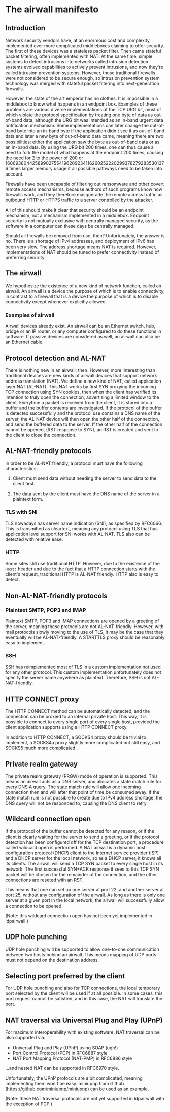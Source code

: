 # The airwall manifesto

## Introduction

Network security vendors have, at an enormous cost and complexity, implemented
ever more complicated middleboxes claiming to offer security. The first of
these devices was a stateless packet filter. Then came stateful packet
filtering, often implemented with NAT. At the same time, simple systems to
detect intrusions into networks called intrusion detection systems evolved
capabilities to actively prevent intrusions, and now they're called intrusion
prevention systems. However, these traditional firewalls were not considered to
be secure enough, so intrusion prevention system technology was merged with
stateful packet filtering into next-generation firewalls.

However, the state of the art emperor has no clothes. It is impossible in a
middlebox to know what happens in an endpoint box. Examples of these problems
are various diverse implementations of the TCP URG bit, most of which violate
the protocol specification by treating one byte of data as out-of-band data,
although the URG bit was intended as an in-band urgent data notification
mechanism. Some implementations can later change the out-of-band byte into an
in-band byte if the application didn't see it as out-of-band data and later a
new byte of out-of-band data came, meaning there are two possibilities: either
the application saw the byte as out-of-band data or as an in-band data. By
using the URG bit 200 times, one can thus cause a need to fork the model of
what happens at the endpoint 200 times, causing the need for 2 to the power of
200 or 1606938044258990275541962092341162602522202993782792835301376 times
larger memory usage if all possible pathways need to be taken into account.

Firewalls have been uncapable of filtering out ransomware and other covert
remote access mechanisms, because authors of such programs know how firewalls
work, and they therefore masquerade the remote access traffic as outbound HTTP
or HTTPS traffic to a server controlled by the attacker.

All of this should make it clear that security should be an endpoint mechanism,
not a mechanism implemented in a middlebox. Endpoint security is not mutually
exclusive with centrally managed security, as the software in a computer can
these days be centrally managed.

Should all firewalls be removed from use, then? Unfortunately, the answer is
no. There is a shortage of IPv4 addresses, and deployment of IPv6 has been very
slow. The address shortage means NAT is required. However, implementations of
NAT should be tuned to prefer connectivity instead of preferring security.

## The airwall

We hypothesize the existence of a new kind of network function, called an
airwall. An airwall is a device the purpose of which is to enable connectivity,
in contrast to a firewall that is a device the purpose of which is to disable
connectivity except whenever explicitly allowed.

### Examples of airwall

Airwall devices already exist. An airwall can be an Ethernet switch, hub,
bridge or an IP router, or any computer configured to do these functions in
software. If passive devices are considered as well, an airwall can also be an
Ethernet cable.

## Protocol detection and AL-NAT

There is nothing new in an airwall, then. However, more interesting than
traditional devices are new kinds of airwall devices that support network
address translation (NAT). We define a new kind of NAT, called application
layer NAT (AL-NAT). This NAT works by first SYN proxying the incoming TCP
connection using SYN cookies, then when the client has verified its intention
to truly open the connection, advertising a limited window to the client.
Everytime a packet is received from the client, it is stored into a buffer and
the buffer contents are investigated. If the protocol of the buffer is detected
successfully and the protocol use contains a DNS name of the server, the
AL-NAT device will then open the other half of the connection, and send the
buffered data to the server. If the other half of the connection cannot be
opened, (RST response to SYN), an RST is created and sent to the client to
close the connection.

## AL-NAT-friendly protocols

In order to be AL-NAT friendly, a protocol must have the following
characteristics:

1. Client must send data without needing the server to send data to the client
first.

2. The data sent by the client must have the DNS name of the server in a
plaintext form.

### TLS with SNI

TLS nowadays has server name indication (SNI), as specified by RFC6066. This is
transmitted as cleartext, meaning any protocol using TLS that has application
level support for SNI works with AL-NAT. TLS also can be detected with
relative ease.

### HTTP

Some sites still use traditional HTTP. However, due to the existence of the
`Host:` header and due to the fact that a HTTP connection starts with the
client's request, traditional HTTP is AL-NAT friendly. HTTP also is easy to
detect.

## Non-AL-NAT-friendly protocols

### Plaintext SMTP, POP3 and IMAP

Plaintext SMTP, POP3 and IMAP connections are opened by a greeting of the
server, meaning these protocols are not AL-NAT-friendly. However, with mail
protocols slowly moving to the use of TLS, it may be the case that they
eventually will be AL-NAT-friendly. A STARTTLS proxy should be reasonably
easy to implement.

### SSH

SSH has reimplemented most of TLS in a custom implementation not used for any
other protocol. This custom implementation unfortunately does not specify the
server name anywhere as plaintext. Therefore, SSH is not AL-NAT-friendly.

## HTTP CONNECT proxy

The HTTP CONNECT method can be automatically detected, and the connection can
be proxied to an internal private host. This way, it is possible to connect to
every single port of every single host, provided the client application
supports using a HTTP CONNECT proxy.

In addition to HTTP CONNECT, a SOCKS4 proxy should be trivial to implement, a
SOCKS4a proxy slightly more complicated but still easy, and SOCKS5 much more
complicated.

## Private realm gateway

The private realm gateway (PRGW) mode of operation is supported. This means an
airwall acts as a DNS server, and allocates a state match rule for every DNS A
query. The state match rule will allow one incoming connection then and will
after that point of time be consumed away. If the state match rule is not
possible to create due to IPv4 address shortage, the DNS query will not be
responded to, causing the DNS client to retry.

## Wildcard connection open

If the protocol of the buffer cannot be detected for any reason, or if the
client is clearly waiting for the server to send a greeting, or if the protocol
detection has been configured off for the TCP destination port, a procedure
called wildcard open is performed. A NAT airwall is a dynamic host
configuration protocol (DHCP) client to the Internet service provider (ISP) and
a DHCP server for the local network, so as a DHCP server, it knows all its
clients. The airwall will send a TCP SYN packet to every single host in its
network. The first successful SYN+ACK response it sees to this TCP SYN packet
will be chosen for the remainder of the connection, and the other connections
are reseted with an RST.

This means that one can set up one server at port 22, and another server at
port 25, without any configuration of the airwall. As long as there is only one
server at a given port in the local network, the airwall will successfully
allow a connection to be opened.

(Note: this wildcard connection open has not been yet implemented in
ldpairwall.)

## UDP hole punching

UDP hole punching will be supported to allow one-to-one communication between
two hosts behind an airwall. This means mapping of UDP ports must not depend on
the destination address.

## Selecting port preferred by the client

For UDP hole punching and also for TCP connections, the local temporary port
selected by the client will be used if at all possible. In some cases, this
port request cannot be satisfied, and in this case, the NAT will translate the
port.

## NAT traversal via Universal Plug and Play (UPnP)

For maximum interoperability with existing software, NAT traversal can be also
supported via:

* Universal Plug and Play (UPnP) using SOAP (ugh!)
* Port Control Protocol (PCP) in RFC6887 style
* NAT Port Mapping Protocol (NAT-PMP) in RFC6886 style

...and nested NAT can be supported in RFC6970 style.

Unfortunately, the UPnP protocols are a bit complicated, meaning implementing
them won't be easy. miniupnp from Github (https://github.com/miniupnp/miniupnp)
can be used as an example.

(Note: these NAT traversal protocols are not yet supported in ldpairwall with
the exception of PCP.)
